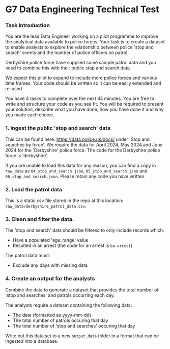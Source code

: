 # G7 Data Engineering Technical Test

### Task Introduction
You are the lead Data Engineer working on a pilot programme to improve the analytical data available to police forces. Your task is to create a dataset to enable analysts to explore the relationship between police 'stop and search' events and the number of police officers on patrol.

Derbyshire police force have supplied some sample patrol data and you need to combine this with their public stop and search data.

We expect this pilot to expand to include more police forces and various time frames. Your code should be written so it can be easily extended and re-used.

You have 4 tasks to complete over the next 45 minutes. You are free to write and structure your code as you see fit. You will be required to present your solution, describe what you have done, how you have done it and why you made each choice.


### 1. Ingest the public 'stop and search' data
This can be found here: https://data.police.uk/docs/ under 'Stop and searches by force'.
We require the data for April 2024, May 2024 and June 2024 for the 'Derbyshire' police force.
The code for the Derbyshire police force is 'derbyshire'.

If you are unable to load this data for any reason, you can find a copy in `raw_data` as `04_stop_and_search.json`, `05_stop_and_search.json` and `06_stop_and_search.json`. Please retain any code you have written.


### 2. Load the patrol data
This is a static csv file stored in the repo at this location: `raw_data/derbyshire_patrol_data.csv`.


### 3. Clean and filter the data.
The 'stop and search' data should be filtered to only include records which:
- Have a populated 'age_range' value
- Resulted in an arrest (the code for an arrest is `bu-arrest`)

The patrol data must:
- Exclude any days with missing data


### 4. Create an output for the analysts
Combine the data to generate a dataset that provides the total number of 'stop and searches' and patrols occurring each day.

The analysts require a dataset containing the following data:
- The date (formatted as yyyy-mm-dd)
- The total number of patrols occuring that day
- The total number of 'stop and searches' occuring that day

Write out this data set to a new `output_data` folder in a format that can be ingested into a database.

